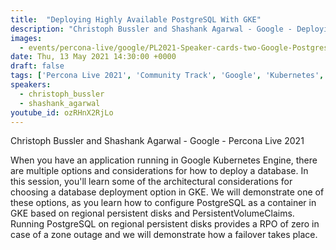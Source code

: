 ```yaml
---
title:  "Deploying Highly Available PostgreSQL With GKE"
description: "Christoph Bussler and Shashank Agarwal - Google - Deploying Highly Available PostgreSQL With GKE"
images:
  - events/percona-live/google/PL2021-Speaker-cards-two-Google-Postgres.jpg
date: Thu, 13 May 2021 14:30:00 +0000
draft: false
tags: ['Percona Live 2021', 'Community Track', 'Google', 'Kubernetes', 'PostgreSQL']
speakers:
  - christoph_bussler
  - shashank_agarwal
youtube_id: ozRHnX2RjLo
---
```


Christoph Bussler and Shashank Agarwal - Google - Percona Live 2021

When you have an application running in Google Kubernetes Engine, there are multiple options and considerations for how to deploy a database. In this session, you'll learn some of the architectural considerations for choosing a database deployment option in GKE. We will demonstrate one of these options, as you learn how to configure PostgreSQL as a container in GKE based on regional persistent disks and PersistentVolumeClaims. Running PostgreSQL on regional persistent disks provides a RPO of zero in case of a zone outage and we will demonstrate how a failover takes place.